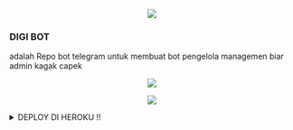
<p align="center">
  <img src="https://telegra.ph/file/25707f53a7d6cb20e6627.jpg">
</p>

### DIGI BOT
adalah Repo bot telegram untuk membuat bot pengelola managemen biar admin kagak capek

<p align="center">
  <a href="https://t.me/Farelse"><img src="https://img.shields.io/badge/OWNER-blue?style=for-the-badge&logo=telegram"/></a>
</p>

<p align="center">
  <a href="https://t.me/Dikixbot"><img src="https://img.shields.io/badge/DIGI BOT-yellow?style=for-the-badge&logo=telegram"/></a>
</p>

<details>
  <summary>DEPLOY DI HEROKU !! </summary>

```
Fill in all the details, Deploy!
Now go to https://dashboard.heroku.com/apps/(app-name)/resources ( Replace (app-name) with your app name )
REMEMBER: Turn on worker dyno (Don't worry It's free :D) & Webhook
Now send the bot /start, If it doesn't respond go to https://dashboard.heroku.com/apps/(app-name)/settings and remove webhook and port.
```

  [![Deploy](https://www.herokucdn.com/deploy/button.svg)](https://heroku.com/deploy?template=https://github.com/kenkannih/ElsaBot)

